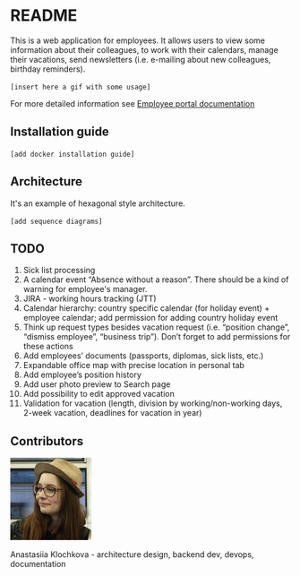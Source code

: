 # README

This is a web application for employees. It allows users to view some information about their colleagues, to work with their calendars, manage their vacations, send newsletters \(i.e. e-mailing about new colleagues, birthday reminders\).

`[insert here a gif with some usage]`

For more detailed information see [Employee portal documentation](https://anastaklo.gitbook.io/employee-portal/)

## Installation guide

`[add docker installation guide]`

## Architecture

It's an example of hexagonal style architecture.

`[add sequence diagrams]`

## **TODO**

1. Sick list processing
2. A calendar event “Absence without a reason”. There should be a kind of warning for employee's manager.
3. JIRA - working hours tracking \(JTT\)
4. Calendar hierarchy: country specific calendar \(for holiday event\) + employee calendar; add permission for adding country holiday event
5. Think up request types besides vacation request \(i.e. “position change”, “dismiss employee”, “business trip”\). Don’t forget to add permissions for these actions
6. Add employees’ documents \(passports, diplomas, sick lists, etc.\)
7. Expandable office map with precise location in personal tab
8. Add employee’s position history
9. Add user photo preview to Search page
10. Add possibility to edit approved vacation
11. Validation for vacation \(length, division by working/non-working days, 2-week vacation, deadlines for vacation in year\)

## Contributors

![](.gitbook/assets/ak.png)

Anastasiia Klochkova - architecture design, backend dev, devops, documentation

